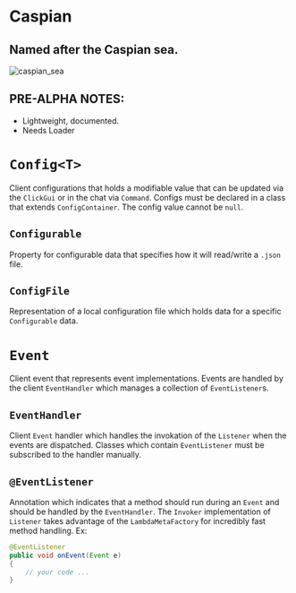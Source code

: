 # Caspian
## Named after the **Caspian** sea.
![caspian_sea](https://user-images.githubusercontent.com/68214996/233989780-8754884f-f678-4260-83fd-59fcf294edd2.png)
## **PRE-ALPHA NOTES:**
- Lightweight, documented.
- Needs Loader

# `Config<T>`
Client configurations that holds a modifiable value that can be updated via the `ClickGui` or
in the chat via `Command`. Configs must be declared in a class that extends `ConfigContainer`.
The config value cannot be `null`.

## `Configurable`
Property for configurable data that specifies how it will read/write a `.json` file. 

## `ConfigFile`
Representation of a local configuration file which holds data for a specific `Configurable` data.

# `Event`
Client event that represents event implementations. Events are handled by the client `EventHandler`
which manages a collection of `EventListener`s.

## `EventHandler`
Client `Event` handler which handles the invokation of the `Listener` when the events are dispatched.
Classes which contain `EventListener` must be subscribed to the handler manually.

## `@EventListener`
Annotation which indicates that a method should run during an `Event` and should be handled by the 
`EventHandler`. The `Invoker` implementation of `Listener` takes advantage of the `LambdaMetaFactory`
for incredibly fast method handling.
Ex:
```java
@EventListener
public void onEvent(Event e)
{
    // your code ...
}
```
